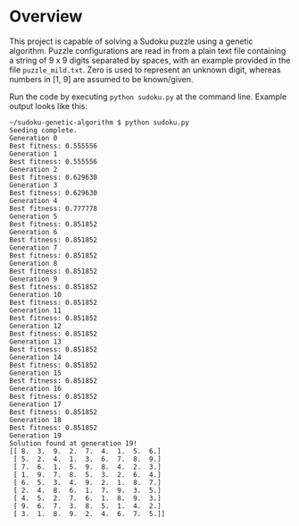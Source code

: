 # Overview

This project is capable of solving a Sudoku puzzle using a genetic algorithm. Puzzle configurations are read in from a plain text file containing a string of 9 x 9 digits separated by spaces, with an example provided in the file `puzzle_mild.txt`. Zero is used to represent an unknown digit, whereas numbers in [1, 9] are assumed to be known/given.

Run the code by executing `python sudoku.py` at the command line. Example output looks like this:

```
~/sudoku-genetic-algorithm $ python sudoku.py 
Seeding complete.
Generation 0
Best fitness: 0.555556
Generation 1
Best fitness: 0.555556
Generation 2
Best fitness: 0.629630
Generation 3
Best fitness: 0.629630
Generation 4
Best fitness: 0.777778
Generation 5
Best fitness: 0.851852
Generation 6
Best fitness: 0.851852
Generation 7
Best fitness: 0.851852
Generation 8
Best fitness: 0.851852
Generation 9
Best fitness: 0.851852
Generation 10
Best fitness: 0.851852
Generation 11
Best fitness: 0.851852
Generation 12
Best fitness: 0.851852
Generation 13
Best fitness: 0.851852
Generation 14
Best fitness: 0.851852
Generation 15
Best fitness: 0.851852
Generation 16
Best fitness: 0.851852
Generation 17
Best fitness: 0.851852
Generation 18
Best fitness: 0.851852
Generation 19
Solution found at generation 19!
[[ 8.  3.  9.  2.  7.  4.  1.  5.  6.]
 [ 5.  2.  4.  1.  3.  6.  7.  8.  9.]
 [ 7.  6.  1.  5.  9.  8.  4.  2.  3.]
 [ 1.  9.  7.  8.  5.  3.  2.  6.  4.]
 [ 6.  5.  3.  4.  9.  2.  1.  8.  7.]
 [ 2.  4.  8.  6.  1.  7.  9.  3.  5.]
 [ 4.  5.  2.  7.  6.  1.  8.  9.  3.]
 [ 9.  6.  7.  3.  8.  5.  1.  4.  2.]
 [ 3.  1.  8.  9.  2.  4.  6.  7.  5.]]
```
